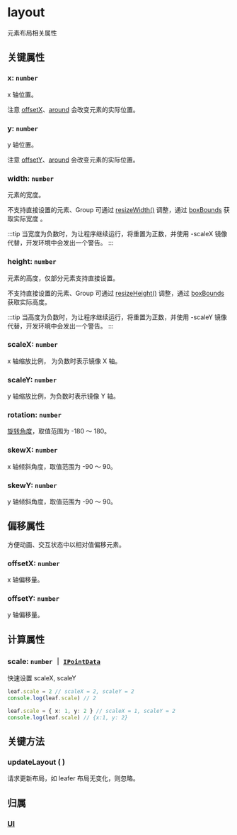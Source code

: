 # layout

元素布局相关属性

## 关键属性

### x: `number`

x 轴位置。

注意 [offsetX](/reference/property/layout#偏移属性)、[around](/reference/property/around) 会改变元素的实际位置。

### y: `number`

y 轴位置。

注意 [offsetY](/reference/property/layout#偏移属性)、[around](/reference/property/around) 会改变元素的实际位置。

### width: `number`

元素的宽度。

不支持直接设置的元素、Group 可通过 [resizeWidth()](/reference/property/resize.md) 调整，通过 [boxBounds](/reference/property/bounds.md#boxbounds-iboundsdata) 获取实际宽度 。

:::tip
当宽度为负数时，为让程序继续运行，将重置为正数，并使用 -scaleX 镜像代替，开发环境中会发出一个警告。
:::

### height: `number`

元素的高度，仅部分元素支持直接设置。

不支持直接设置的元素、Group 可通过 [resizeHeight()](/reference/property/resize.md) 调整，通过 [boxBounds](/reference/property/bounds.md#boxbounds-iboundsdata) 获取实际高度。

:::tip
当高度为负数时，为让程序继续运行，将重置为正数，并使用 -scaleY 镜像代替，开发环境中会发出一个警告。
:::

### scaleX: `number`

x 轴缩放比例， 为负数时表示镜像 X 轴。

### scaleY: `number`

y 轴缩放比例，为负数时表示镜像 Y 轴。

### rotation: `number`

[旋转角度](../interface/math/Math.md#rotation)，取值范围为 -180 ～ 180。

### skewX: `number`

x 轴倾斜角度，取值范围为 -90 ～ 90。

### skewY: `number`

y 轴倾斜角度，取值范围为 -90 ～ 90。

## 偏移属性

方便动画、交互状态中以相对值偏移元素。

### offsetX: `number`

x 轴偏移量。

### offsetY: `number`

y 轴偏移量。

## 计算属性

### scale: `number` ｜ [`IPointData`](/reference/interface/math/Math#ipointdata)

快速设置 scaleX, scaleY

```ts
leaf.scale = 2 // scaleX = 2, scaleY = 2
console.log(leaf.scale) // 2

leaf.scale = { x: 1, y: 2 } // scaleX = 1, scaleY = 2
console.log(leaf.scale) // {x:1, y: 2}
```

## 关键方法

### updateLayout ( )

请求更新布局，如 leafer 布局无变化，则忽略。

## 归属

### [UI](/reference/display/UI.md#基础属性)
